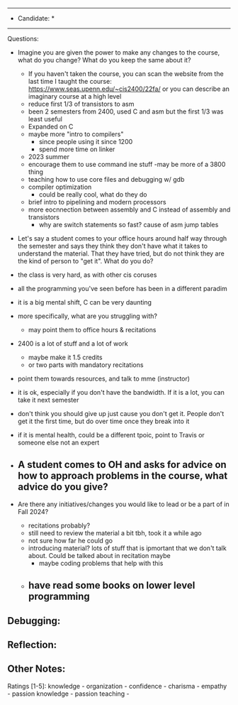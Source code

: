 ***************************
* Candidate:  *
***************************
Questions:
- Imagine you are given the power to make any changes to the course, what do you change? What do you keep the same about it?
  - If you haven't taken the course, you can scan the website from the last time I taught the course: https://www.seas.upenn.edu/~cis2400/22fa/ or you can describe an imaginary course at a high level
  - reduce first 1/3 of transistors to asm
  - been 2 semesters from 2400, used C and asm but the first 1/3 was least useful
  - Expanded on C
  - maybe more "intro to compilers"
    - since people using it since 1200
    - spend more time on linker
  - 2023 summer
  - encourage them to use command ine stuff
    -may be more of a 3800 thing
  - teaching how to use core files and debugging w/ gdb
  - compiler optimization
    - could be really cool, what do they do
  - brief intro to pipelining and modern processors
  - more eocnnection between assembly and C instead of assembly and transistors
    - why are switch statements so fast? cause of asm jump tables

- Let's say a student comes to your office hours around half way through the semester and says they think they don't have what it takes to understand the material. That they have tried, but do not think they are the kind of person to "get it". What do you do?
 - the class is very hard, as with other cis coruses
 - all the programming you've seen before has been in a different paradim
 - it is a big mental shift, C can be very daunting
 - more specifically, what are you struggling with?
   - may point them to office hours & recitations
 - 2400 is a lot of stuff and a lot of work
   - maybe make it 1.5 credits
   - or two parts with mandatory recitations
 - point them towards resources, and talk to mme (instructor)
 - it is ok, especially if you don't have the bandwidth. If it is a lot, you can take it next semester
 - don't think you should give up just cause you don't get it. People don't get it the first time, but do over time once they break into it
 - if it is mental health, could be a different tpoic, point to Travis or someone else not an expert

- A student comes to OH and asks for advice on how to approach problems in the course, what advice do you give?
  -

- Are there any initiatives/changes you would like to lead or be a part of in Fall 2024?
  - recitations probably?
  - still need to review the material a bit tbh, took it a while ago
  - not sure how far he could go
  - introducing material? lots of stuff that is ipmortant that we don't talk about. Could be talked about in recitation maybe
    - maybe coding problems that help with this
  - have read some books on lower level programming
    - 

Debugging:
-  



Reflection:
- 



Other Notes:
- 


Ratings [1-5]:
knowledge         - 
organization      - 
confidence        - 
charisma          - 
empathy           - 
passion knowledge -
passion teaching  - 